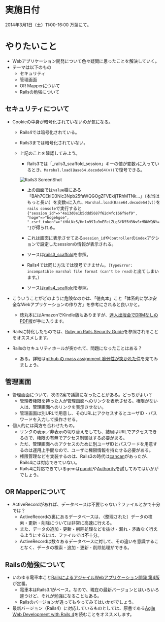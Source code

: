 # 実施日付

2014年3月1日（土）11:00-16:00 万葉にて。

# やりたいこと

* Webアプリケーション開発について色々疑問に思ったことを解決していく。
* テーマは以下のもの
  * セキュリティ
  * 管理画面
  * OR Mapperについて
  * Railsの勉強について

## セキュリティについて

* Cookieの中身が暗号化されていないのが気になる。
  * Rails4では暗号化されている。
  * Rails3までは暗号化されていない。
  * 上記のことを確認してみよう。
    * Rails3では「\_rails3\_scaffold_session」キーの値が変数`v`に入っているとき、`Marshal.load(Base64.decode64(v))`で復号できる。

    ![Rails3 ScreenShot](https://raw.github.com/miyohide/rails_girls_more_notes/master/20140301/pictures/rails3_session_key.png)

    * 上の画面では`value`欄にある「BAh7CEkiD3Nlc3Npb25faWQGOgZFVEkijTRhMTNk...」（本当はもっと長い）を変数`v`に入れ、`Marshal.load(Base64.decode64(v))`を`rails console`で実行すると`{"session_id"=>"4a13d0e1b5ddd5687f62d4fc166f9ef9", "hoge"=>"hogehgoe", "_csrf_token"=>"iHkLNz5/Hnlo99Iu9nEFeLZLgSfD55H3NvS+MDKWQNY="}`が得られる。
    * これは画面に表示させてある`session_id`や`Controller`の`index`アクションで設定したsessionの情報が表示される。
    * ソースは[rails3_scaffold](https://github.com/miyohide/rails_girls_more_notes/tree/master/20140301/rails3_scaffold)を参照。

    * Rails4では同じ方法では復号できません。（`TypeError: incompatible marshal file format (can't be read)`と出てしまいます。）
    * ソースは[rails4_scaffold](https://github.com/miyohide/rails_girls_more_notes/tree/master/20140301/rails4_scaffold)を参照。

* こういうことがどのように危険なのかは、「徳丸本」こと「体系的に学ぶ安全なWebアプリケーションの作り方」を参考にされると良いかと。
  * 徳丸本にはAmazonでKindle版もありますが、[達人出版会でDRMなしのPDF版](http://tatsu-zine.com/books/sbcr-taiketekinimanabu)が手に入ります。

* Railsに特化したものでは、[Ruby on Rails Security Guide](http://guides.rubyonrails.org/security.html)を参照されることをオススメします。

* Railsのセキュリティホールが突かれて、問題になったことはある？
  * ある。詳細は[github の mass assignment 脆弱性が突かれた件](http://blog.sorah.jp/2012/03/05/mass-assignment-vulnerability-in-github)を見てみましょう。

## 管理画面

* 管理画面について、次の2案で議論になったことがある。どっちがよい？
  * 管理者権限を持った人が管理画面へのリンクを表示させる。権限がない人は、管理画面へのリンクを表示させない。
  * 管理画面は別URLで用意し、そのURLにアクセスするとユーザID・パスワードを入力して操作させる。
* 個人的には両方を合わせたもの。
  * リンクの表示／非表示の切り替えをしても、結局はURLでアクセスできるので、権限の有無でアクセス制御はする必要がある。
  * ただ、管理画面へのアクセスのために別ユーザIDとパスワードを用意するのは運用上手間なので、ユーザに権限情報を持たせる必要がある。
  * 権限管理などを実装するのは、Rails3の時代は[cancan](https://github.com/ryanb/cancan)があったが、Rails4には対応できていない。
  * Rails4に対応できているgemは[pundit](https://github.com/elabs/pundit)や[Authority](https://github.com/nathanl/authority)を試してみてはいかがでしょう。

## OR Mapperについて

* ActiveRecordがあれば、データベースは不要じゃない？ファイルとかで十分では？
  * ActiveRecordの裏にあるデータベースは、（整理された）データの検索・更新・削除については非常に高速に行える。
  * また、データの追加・更新・削除処理などを抜け・漏れ・矛盾なく行えるようにするには、ファイルでは不十分。
  * ActiveRecordは数々あるデータベースに対して、その違いを意識することなく、データの検索・追加・更新・削除処理ができる。

## Railsの勉強について
  * いわゆる電車本こと[RailsによるアジャイルWebアプリケーション開発 第4版](http://www.amazon.co.jp/dp/4274068668)が定番。
    * 電車本はRails3.1がベース。なので、現在の最新バージョンとはいろいろ違うけど、それが勉強になることもある。
    * Railsのバージョンが違ってもやってみてはいかがでしょう。
  * 最新バージョン（Rails4）に対応しているものとしては、原書である[Agile Web Development with Rails 4](http://pragprog.com/book/rails4/agile-web-development-with-rails-4)を読むことをオススメします。

